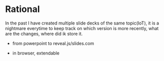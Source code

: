 # Rational

In the past I have created multiple slide decks of the same topic(IoT), it is a nightmare everytime to keep track on which version is more recently, what are the changes, where did ik store it.
- from powerpoint to reveal.js/slides.com

- in browser, extendable
